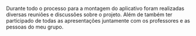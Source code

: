 Durante todo o processo para a montagem do aplicativo foram realizadas diversas reuniões e discussôes sobre o projeto. 
Além de também ter participado de todas as apresentações juntamente com os professores e as pessoas do meu grupo.

